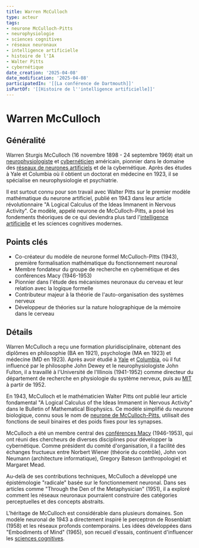 ```yaml
---
title: Warren McCulloch
type: acteur
tags:
- neurone McCulloch-Pitts
- neurophysiologie
- sciences cognitives
- réseaux neuronaux
- intelligence artificielle
- histoire de l'IA
- Walter Pitts
- cybernétique
date_creation: '2025-04-08'
date_modification: '2025-04-08'
participatedIn: '[[La conférence de Dartmouth]]'
isPartOf: '[[Histoire de l''intelligence artificielle]]'
---
```

# Warren McCulloch

## Généralité

Warren Sturgis McCulloch (16 novembre 1898 - 24 septembre 1969) était un [neurophysiologiste](https://fr.wikipedia.org/wiki/Neurophysiologie) et [cybernéticien](https://fr.wikipedia.org/wiki/Cybern%C3%A9tique) américain, pionnier dans le domaine des [réseaux de neurones artificiels](https://fr.wikipedia.org/wiki/R%C3%A9seau_de_neurones_artificiels) et de la cybernétique. Après des études à Yale et Columbia où il obtient un doctorat en médecine en 1923, il se spécialise en neurophysiologie et psychiatrie. 

Il est surtout connu pour son travail avec Walter Pitts sur le premier modèle mathématique du neurone artificiel, publié en 1943 dans leur article révolutionnaire "A Logical Calculus of the Ideas Immanent in Nervous Activity". Ce modèle, appelé neurone de McCulloch-Pitts, a posé les fondements théoriques de ce qui deviendra plus tard l'[intelligence artificielle](https://fr.wikipedia.org/wiki/Intelligence_artificielle) et les sciences cognitives modernes.

## Points clés

- Co-créateur du modèle de neurone formel McCulloch-Pitts (1943), première formalisation mathématique du fonctionnement neuronal
- Membre fondateur du groupe de recherche en cybernétique et des conférences Macy (1946-1953)
- Pionnier dans l'étude des mécanismes neuronaux du cerveau et leur relation avec la logique formelle
- Contributeur majeur à la théorie de l'auto-organisation des systèmes nerveux
- Développeur de théories sur la nature holographique de la mémoire dans le cerveau

## Détails

Warren McCulloch a reçu une formation pluridisciplinaire, obtenant des diplômes en philosophie (BA en 1921), psychologie (MA en 1923) et médecine (MD en 1923). Après avoir étudié à [Yale](https://fr.wikipedia.org/wiki/Universit%C3%A9_Yale) et [Columbia](https://fr.wikipedia.org/wiki/Universit%C3%A9_Columbia), où il fut influencé par le philosophe John Dewey et le neurophysiologiste John Fulton, il a travaillé à l'Université de l'Illinois (1941-1952) comme directeur du département de recherche en physiologie du système nerveux, puis au [MIT](https://fr.wikipedia.org/wiki/Massachusetts_Institute_of_Technology) à partir de 1952.

En 1943, McCulloch et le mathématicien Walter Pitts ont publié leur article fondamental "A Logical Calculus of the Ideas Immanent in Nervous Activity" dans le Bulletin of Mathematical Biophysics. Ce modèle simplifié du neurone biologique, connu sous le nom de [neurone de McCulloch-Pitts](https://fr.wikipedia.org/wiki/Neurone_formel), utilisait des fonctions de seuil binaires et des poids fixes pour les synapses.

McCulloch a été un membre central des [conférences Macy](https://fr.wikipedia.org/wiki/Conf%C3%A9rences_Macy) (1946-1953), qui ont réuni des chercheurs de diverses disciplines pour développer la cybernétique. Comme président du comité d'organisation, il a facilité des échanges fructueux entre Norbert Wiener (théorie du contrôle), John von Neumann (architecture informatique), Gregory Bateson (anthropologie) et Margaret Mead.

Au-delà de ses contributions techniques, McCulloch a développé une épistémologie "radicale" basée sur le fonctionnement neuronal. Dans ses articles comme "Through the Den of the Metaphysician" (1951), il a exploré comment les réseaux neuronaux pourraient construire des catégories perceptuelles et des concepts abstraits.

L'héritage de McCulloch est considérable dans plusieurs domaines. Son modèle neuronal de 1943 a directement inspiré le perceptron de Rosenblatt (1958) et les réseaux profonds contemporains. Les idées développées dans "Embodiments of Mind" (1965), son recueil d'essais, continuent d'influencer les [sciences cognitives](https://fr.wikipedia.org/wiki/Sciences_cognitives).